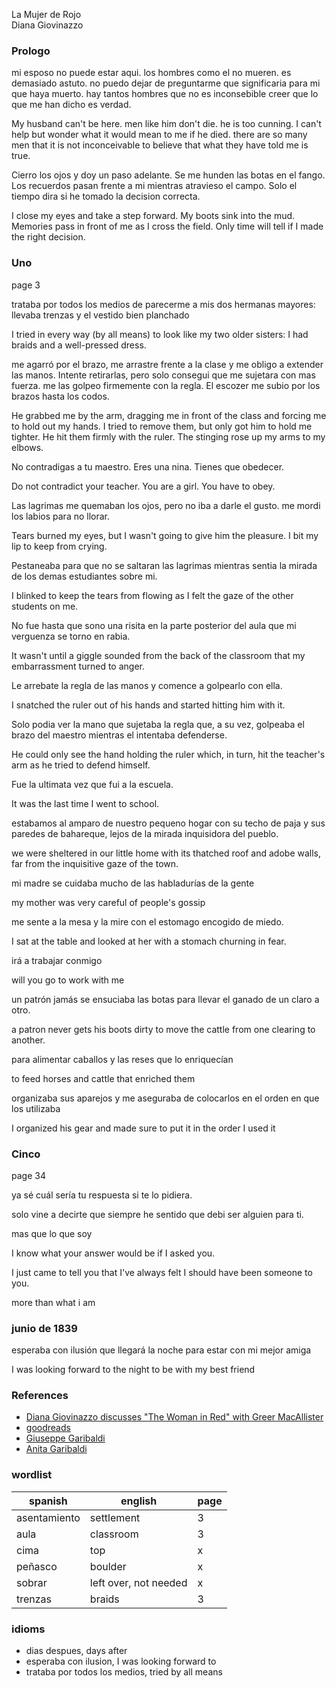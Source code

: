 
La Mujer de Rojo   
Diana Giovinazzo

### Prologo

mi esposo no puede estar aqui. los hombres como el no mueren. es demasiado astuto.  no puedo dejar de preguntarme que significaria para mi que haya muerto.  hay tantos hombres que no es inconsebible creer que lo que me han dicho es verdad.

My husband can't be here. men like him don't die. he is too cunning. I can't help but wonder what it would mean to me if he died. there are so many men that it is not inconceivable to believe that what they have told me is true.

Cierro los ojos y doy un paso adelante.  Se me hunden las botas en el fango.  Los recuerdos pasan frente a mi mientras atravieso el campo.  Solo el tiempo dira si he tomado la decision correcta.

I close my eyes and take a step forward. My boots sink into the mud. Memories pass in front of me as I cross the field. Only time will tell if I made the right decision.

### Uno

page 3

trataba por todos los medios de parecerme a mis dos hermanas mayores: llevaba trenzas y el vestido bien planchado

I tried in every way (by all means) to look like my two older sisters: I had braids and a well-pressed dress.

me agarró por el brazo, me arrastre frente a la clase y me obligo a extender las manos. Intente retirarlas, pero solo consegui que me sujetara con mas fuerza.  me las golpeo firmemente con la regla.  El escozer me subio por los brazos hasta los codos.

He grabbed me by the arm, dragging me in front of the class and forcing me to hold out my hands. I tried to remove them, but only got him to hold me tighter. He hit them firmly with the ruler. The stinging rose up my arms to my elbows.

No contradigas a tu maestro.  Eres una nina.  Tienes que obedecer.

Do not contradict your teacher. You are a girl. You have to obey.

Las lagrimas me quemaban los ojos, pero no iba a darle el gusto.  me mordi los labios para no llorar.

Tears burned my eyes, but I wasn't going to give him the pleasure. I bit my lip to keep from crying.

Pestaneaba para que no se saltaran las lagrimas mientras sentia la mirada de los demas estudiantes sobre mi.

I blinked to keep the tears from flowing as I felt the gaze of the other students on me.

No fue hasta que sono una risita en la parte posterior del aula que mi verguenza se torno en rabia.

It wasn't until a giggle sounded from the back of the classroom that my embarrassment turned to anger.

Le arrebate la regla de las manos y comence a golpearlo con ella.

I snatched the ruler out of his hands and started hitting him with it.

Solo podia ver la mano que sujetaba la regla que, a su vez, golpeaba el brazo del maestro mientras el intentaba defenderse.

He could only see the hand holding the ruler which, in turn, hit the teacher's arm as he tried to defend himself.

Fue la ultimata vez que fui a la escuela.

It was the last time I went to school.

estabamos al amparo de nuestro pequeno hogar con su techo de paja y sus paredes de bahareque, lejos de la mirada inquisidora del pueblo.

we were sheltered in our little home with its thatched roof and adobe walls, far from the inquisitive gaze of the town.

mi madre se cuidaba mucho de las habladurías de la gente

my mother was very careful of people's gossip

me sente a la mesa y la mire con el estomago encogido de miedo.

I sat at the table and looked at her with a stomach churning in fear.

irá a trabajar conmigo

will you go to work with me

un patrón jamás se ensuciaba las botas para llevar el ganado de un claro a otro.

a patron never gets his boots dirty to move the cattle from one clearing to another.

para alimentar caballos y las reses que lo enriquecían

to feed horses and cattle that enriched them

organizaba sus aparejos y me aseguraba de colocarlos en el orden en que los utilizaba

I organized his gear and made sure to put it in the order I used it

### Cinco

page 34

ya sé cuál sería tu respuesta si te lo pidiera.

solo vine a decirte que siempre he sentido que debi ser alguien para ti.

mas que lo que soy

I know what your answer would be if I asked you.

I just came to tell you that I've always felt I should have been someone to you.

more than what i am

### junio de 1839

esperaba con ilusión que llegará la noche para estar con mi mejor amiga

I was looking forward to the night to be with my best friend

### References

* [Diana Giovinazzo discusses "The Woman in Red" with Greer MacAllister](https://www.youtube.com/watch?v=jLddoRR5fD0)
* [goodreads](https://www.goodreads.com/en/book/show/49089434)
* [Giuseppe Garibaldi](https://en.wikipedia.org/wiki/Giuseppe_Garibaldi)
* [Anita Garibaldi](https://en.wikipedia.org/wiki/Anita_Garibaldi)

### wordlist

| spanish | english | page |
|-| - | - |
| asentamiento | settlement | 3 |
| aula | classroom | 3 |
| cima | top | x |
| peñasco | boulder | x |
| sobrar | left over, not needed | x |
| trenzas | braids | 3 |

### idioms

* dias despues, days after
* esperaba con ilusion, I was looking forward to
* trataba por todos los medios, tried by all means
